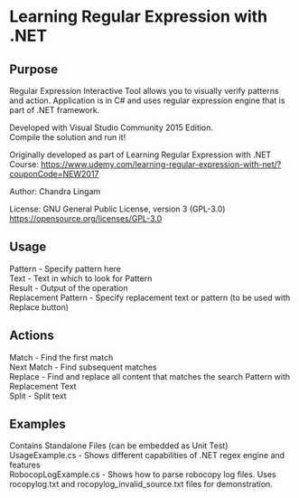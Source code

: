 # Learning Regular Expression with .NET
## Purpose
Regular Expression Interactive Tool allows you to visually verify patterns and action.
Application is in C# and uses regular expression engine that is part of .NET framework.

Developed with Visual Studio Community 2015 Edition.  
Compile the solution and run it!

Originally developed as part of Learning Regular Expression with .NET Course: https://www.udemy.com/learning-regular-expression-with-net/?couponCode=NEW2017

Author: Chandra Lingam

License: GNU General Public License, version 3 (GPL-3.0) https://opensource.org/licenses/GPL-3.0


## Usage
Pattern - Specify pattern here  
Text - Text in which to look for Pattern  
Result - Output of the operation  
Replacement Pattern - Specify replacement text or pattern (to be used with Replace button)  


## Actions
Match - Find the first match  
Next Match - Find subsequent matches  
Replace - Find and replace all content that matches the search Pattern with Replacement Text  
Split - Split text  


## Examples
Contains Standalone Files (can be embedded as Unit Test)  
UsageExample.cs - Shows different capabilities of .NET regex engine and features  
RobocopLogExample.cs - Shows how to parse robocopy log files. Uses rocopylog.txt and rocopylog_invalid_source.txt files for demonstration.  

